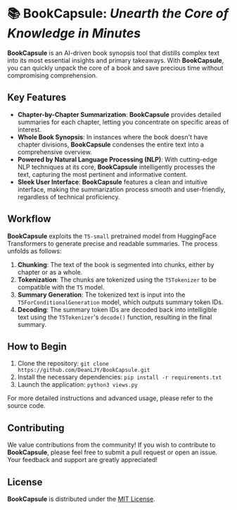 # 📚 **BookCapsule**: *Unearth the Core of Knowledge in Minutes*

**BookCapsule** is an AI-driven book synopsis tool that distills complex text into its most essential insights and primary takeaways. With **BookCapsule**, you can quickly unpack the core of a book and save precious time without compromising comprehension.

## Key Features

- **Chapter-by-Chapter Summarization**: **BookCapsule** provides detailed summaries for each chapter, letting you concentrate on specific areas of interest.
- **Whole Book Synopsis**: In instances where the book doesn't have chapter divisions, **BookCapsule** condenses the entire text into a comprehensive overview.
- **Powered by Natural Language Processing (NLP)**: With cutting-edge NLP techniques at its core, **BookCapsule** intelligently processes the text, capturing the most pertinent and informative content.
- **Sleek User Interface**: **BookCapsule** features a clean and intuitive interface, making the summarization process smooth and user-friendly, regardless of technical proficiency.

## Workflow

**BookCapsule** exploits the `T5-small` pretrained model from HuggingFace Transformers to generate precise and readable summaries. The process unfolds as follows:

1. **Chunking**: The text of the book is segmented into chunks, either by chapter or as a whole.
2. **Tokenization**: The chunks are tokenized using the `T5Tokenizer` to be compatible with the `T5` model.
3. **Summary Generation**: The tokenized text is input into the `T5ForConditionalGeneration` model, which outputs summary token IDs.
4. **Decoding**: The summary token IDs are decoded back into intelligible text using the `T5Tokenizer`'s `decode()` function, resulting in the final summary.

## How to Begin

1. Clone the repository: `git clone https://github.com/DeanLJY/BookCapsule.git`
2. Install the necessary dependencies: `pip install -r requirements.txt`
3. Launch the application: `python3 views.py`

For more detailed instructions and advanced usage, please refer to the source code.

## Contributing

We value contributions from the community! If you wish to contribute to **BookCapsule**, please feel free to submit a pull request or open an issue. Your feedback and support are greatly appreciated!

## License

**BookCapsule** is distributed under the [MIT License](https://github.com/FalloutOne/BookCapsule/blob/master/LICENSE).
